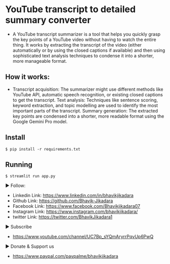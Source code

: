 # YouTube transcript to detailed summary converter

* A YouTube transcript summarizer is a tool that helps you quickly grasp the key points of a YouTube video without having to watch the entire thing. It works by extracting the transcript of the video (either automatically or by using the closed captions if available) and then using sophisticated text analysis techniques to condense it into a shorter, more manageable format.

## How it works:
* Transcript acquisition: The summarizer might use different methods like YouTube API, automatic speech recognition, or existing closed captions to get the transcript.
Text analysis: Techniques like sentence scoring, keyword extraction, and topic modelling are used to identify the most important parts of the transcript.
Summary generation: The extracted key points are condensed into a shorter, more readable format using the Google Gemini Pro model.

## Install

```shell
$ pip install -r requirements.txt
```

## Running

```shell
$ streamlit run app.py
```

► Follow:
* Linkedin Link: https://www.linkedin.com/in/bhavikjikadara
* Github Link: https://github.com/Bhavik-Jikadara
* Facebook Link: https://www.facebook.com/Bhavikjikadara07
* Instagram Link: https://www.instagram.com/bhavikjikadara/
* twitter Link: https://twitter.com/BhavikJikadara1

►  Subscribe
* https://www.youtube.com/channel/UC7Bp_sYQmAryrrPqvUp6PwQ

►  Donate & Support us
* https://www.paypal.com/paypalme/bhavikjikadara
